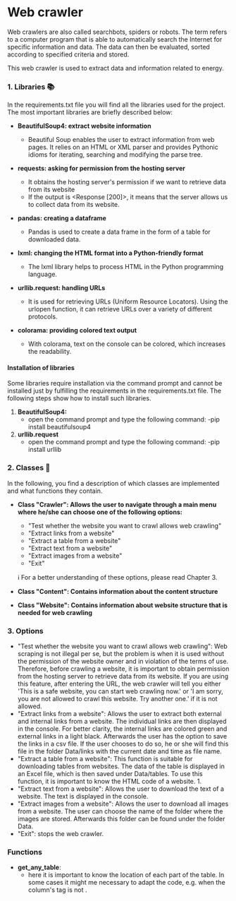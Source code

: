 # Web crawler
Web crawlers are also called searchbots, spiders or robots. The term refers to a computer program that is able to automatically search the Internet for specific information and data. The data can then be evaluated, sorted according to specified criteria and stored. 

This web crawler is used to extract data and information related to energy. 


### 1. Libraries 📚
In the requirements.txt file you will find all the libraries used for the project. The most important libraries are briefly described below:

- **BeautifulSoup4: extract website information** 
  - Beautiful Soup enables the user to extract information from web pages. It relies on an HTML or XML parser and provides Pythonic idioms for iterating, searching and modifying the parse tree.
 
- **requests: asking for permission from the hosting server**
  - It obtains the hosting server's permission if we want to retrieve data from its website
  - If the output is <Response [200]>, it means that the server allows us to collect data from its website. 
 
- **pandas: creating a dataframe**
  - Pandas is used to create a data frame in the form of a table for downloaded data.
 
- **lxml: changing the HTML format into a Python-friendly format**
  - The lxml library helps to process HTML in the Python programming language.
 
- **urllib.request: handling URLs**
  - It is used for retrieving URLs (Uniform Resource Locators). Using the urlopen function, it can retrieve URLs over a variety of different protocols.
  
- **colorama: providing colored text output**
  - With colorama, text on the console can be colored, which increases the readability.


#### Installation of libraries 
Some libraries require installation via the command prompt and cannot be installed just by fulfilling the requirements in the requirements.txt file. The following steps show how to install such libraries.
1. **BeautifulSoup4:** 
    - open the command prompt and type the following command:
      -pip install beautifulsoup4
2. **urllib.request**
    - open the command prompt and type the following command:
      -pip install urllib


### 2. Classes 📁
In the following, you find a description of which classes are implemented and what functions they contain.

- **Class "Crawler": Allows the user to navigate through a main menu where he/she can choose one of the following options:**

  - "Test whether the website you want to crawl allows web crawling" 
  - "Extract links from a website"
  - "Extract a table from a website"
  - "Extract text from a website"
  - "Extract images from a website"
  - "Exit"

  ℹ️ For a better understanding of these options, please read Chapter 3.
 
 
 
- **Class "Content": Contains information about the content structure** 



- **Class "Website": Contains information about website structure that is needed for web crawling**


### 3. Options
  - "Test whether the website you want to crawl allows web crawling": Web scraping is not illegal per se, but the problem is when it is used without the permission of the website owner and in violation of the terms of use. Therefore, before crawling a website, it is important to obtain permission from the hosting server to retrieve data from its website. If you are using this feature, after entering the URL, the web crawler will tell you either 'This is a safe website, you can start web crawling now.' or 'I am sorry, you are not allowed to crawl this website. Try another one.' if it is not allowed. 
  - "Extract links from a website": Allows the user to extract both external and internal links from a website. The individual links are then displayed in the console. For better clarity, the internal links are colored green and external links in a light black. Afterwards the user has the option to save the links in a csv file. If the user chooses to do so, he or she will find this file in the folder Data/links with the current date and time as file name. 
  - "Extract a table from a website": This function is suitable for downloading tables from websites. The data of the table is displayed in an Excel file, which is then saved under Data/tables. To use this function, it is important to know the HTML code of a website. 
    1. 
  - "Extract text from a website": Allows the user to download the text of a website. The text is displayed in the console.
  - "Extract images from a website": Allows the user to download all images from a website. The user can choose the name of the folder where the images are stored. Afterwards this folder can be found under the folder Data.
  - "Exit": stops the web crawler.

### Functions 
- **get_any_table**: 
  - here it is important to know the location of each part of the table. In some cases it might me necessary to adapt the code, e.g. when the column's tag is not <th>.
